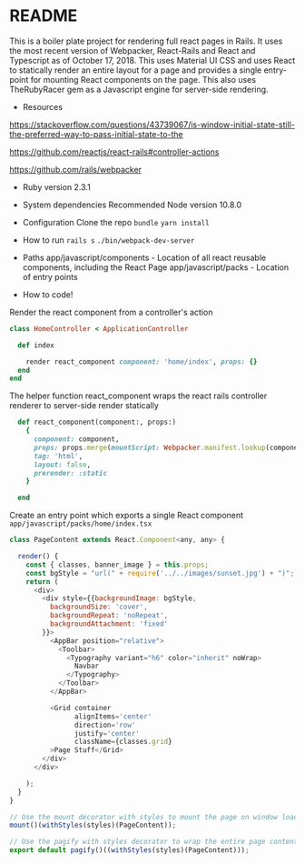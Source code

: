 # README

This is a boiler plate project for rendering full react pages in Rails.
It uses the most recent version of Webpacker, React-Rails and React and Typescript as of October 17, 2018.
This uses Material UI CSS and uses React to statically render an entire layout for a page and provides a single entry-point for mounting React components on the page.  This also uses TheRubyRacer gem as a Javascript engine for server-side rendering.

* Resources

https://stackoverflow.com/questions/43739067/is-window-initial-state-still-the-preferred-way-to-pass-initial-state-to-the

https://github.com/reactjs/react-rails#controller-actions

https://github.com/rails/webpacker


* Ruby version
2.3.1

* System dependencies
Recommended Node version 10.8.0

* Configuration
Clone the repo
```bundle```
```yarn install```

* How to run
```rails s```
```./bin/webpack-dev-server```

* Paths
app/javascript/components - Location of all react reusable components, including the React Page
app/javascript/packs - Location of entry points

* How to code!

Render the react component from a controller's action
```ruby
class HomeController < ApplicationController

  def index

    render react_component component: 'home/index', props: {}
  end
end
```

The helper function react_component wraps the react rails controller renderer to server-side render statically
```ruby
  def react_component(component:, props:)
    {
      component: component,
      props: props.merge(mountScript: Webpacker.manifest.lookup(component + '.js')),
      tag: 'html',
      layout: false,
      prerender: :static
    }

  end
```

Create an entry point which exports a single React component
```app/javascript/packs/home/index.tsx```

```javascript
class PageContent extends React.Component<any, any> {

  render() {
    const { classes, banner_image } = this.props;
    const bgStyle = "url(" + require('../../images/sunset.jpg') + ")";
    return (
      <div>
        <div style={{backgroundImage: bgStyle,
          backgroundSize: 'cover',
          backgroundRepeat: 'noRepeat',
          backgroundAttachment: 'fixed'
        }}>
          <AppBar position="relative">
            <Toolbar>
              <Typography variant="h6" color="inherit" noWrap>
                Navbar
              </Typography>
            </Toolbar>
          </AppBar>

          <Grid container
                alignItems='center'
                direction='row'
                justify='center'
                className={classes.grid}
          >Page Stuff</Grid>
        </div>
      </div>

    );
  }
}

// Use the mount decorator with styles to mount the page on window load
mount()(withStyles(styles)(PageContent));

// Use the pagify with styles decorator to wrap the entire page content with a full page react component
export default pagify()((withStyles(styles)(PageContent)));

```




